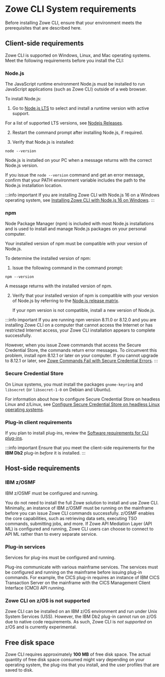 # Zowe CLI System requirements

Before installing Zowe CLI, ensure that your environment meets the prerequisites that are described here.

## Client-side requirements

Zowe CLI is supported on Windows, Linux, and Mac operating systems. Meet the following requirements before you install the CLI:

### Node.js

The JavaScript runtime environment Node.js must be installed to run JavaScript applications (such as Zowe CLI) outside of a web browser.

To install Node.js:

  1. Go to [Node.js LTS](https://nodejs.org/en/) to select and install a runtime version with active support.

  For a list of supported LTS versions, see [Nodejs Releases](https://nodejs.org/en/about/previous-releases).

  2. Restart the command prompt after installing Node.js, if required.

  3. Verify that Node.js is installed:

  ```
  node --version
  ```
  Node.js is installed on your PC when a message returns with the correct Node.js version.
  
  If you issue the `node --version` command and get an error message, confirm that your PATH environment variable includes the path to the Node.js installation location.

:::info important
If you are installing Zowe CLI with Node.js 16 on a Windows operating system, see [Installing Zowe CLI with Node.js 16 on Windows](../user-guide/cli-install-cli-nodejs-windows.md).
:::

### npm

Node Package Manager (npm) is included with most Node.js installations and is used to install and manage Node.js packages on your personal computer.

Your installed version of npm must be compatible with your version of Node.js.

To determine the installed version of npm:

1. Issue the following command in the command prompt:
  
  ```
  npm --version
  ```

  A message returns with the installed version of npm.
  
2. Verify that your installed version of npm is compatible with your version of Node.js by referring to the [Node.js release matrix](https://nodejs.org/en/about/previous-releases#looking-for-latest-release-of-a-version-branch).

    If your npm version is not compatible, install a new version of Node.js.

:::info important
 If you are running npm version 8.11.0 or 8.12.0 and you are installing Zowe CLI on a computer that cannot access the Internet or has restricted Internet access, your Zowe CLI installation appears to complete successfully.
 
 However, when you issue Zowe commands that access the Secure Credential Store, the commands return error messages. To circumvent this problem, install npm 8.12.1 or later on your computer. If you cannot upgrade to 8.12.1 or later, see [Zowe Commands Fail with Secure Credential Errors](../troubleshoot/cli/known-cli.md#zowe-commands-fail-with-secure-credential-errors).
:::

### Secure Credential Store

On Linux systems, you must install the packages `gnome-keyring` and `libsecret` (or `libsecret-1-0` on Debian and Ubuntu).

For information about how to configure Secure Credential Store on headless Linux and z/Linux, see [Configure Secure Credential Store on headless Linux operating systems](../user-guide/cli-configure-scs-on-headless-linux-os.md).

### Plug-in client requirements

If you plan to install plug-ins, review the [Software requirements for CLI plug-ins](./cli-swreqplugins.md).

:::info important
Ensure that you meet the client-side requirements for the **IBM Db2** plug-in *before* it is installed.
:::

## Host-side requirements

### IBM z/OSMF

IBM z/OSMF must be configured and running.

You do not need to install the full Zowe solution to install and use Zowe CLI. Minimally, an instance of IBM z/OSMF must be running on the mainframe before you can issue Zowe CLI commands successfully. z/OSMF enables the core capabilities, such as retrieving data sets, executing TSO commands, submitting jobs, and more. If Zowe API Mediation Layer (API ML) is configured and running, Zowe CLI users can choose to connect to API ML rather than to every separate service.

### Plug-in services

Services for plug-ins must be configured and running.

Plug-ins communicate with various mainframe services. The services must be configured and running on the mainframe before issuing plug-in commands. For example, the CICS plug-in requires an instance of IBM CICS Transaction Server on the mainframe with the CICS Management Client Interface (CMCI) API running.

### Zowe CLI on z/OS is not supported

Zowe CLI can be installed on an IBM z/OS environment and run under Unix System Services (USS). However, the IBM Db2 plug-in cannot run on z/OS due to native code requirements. As such, Zowe CLI is *not supported* on z/OS and is currently experimental.

## Free disk space

Zowe CLI requires approximately **100 MB** of free disk space. The actual quantity of free disk space consumed might vary depending on your operating system, the plug-ins that you install, and the user profiles that are saved to disk.
